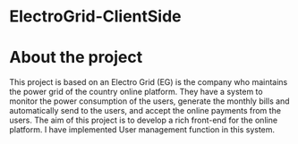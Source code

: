 # ElectroGrid-ClientSide

# About the project
This project is based on an Electro Grid (EG) is the company who maintains the power grid of the country online platform. They have a system to monitor the power consumption of the users, generate the monthly bills and automatically send to the users, and accept the online payments from the users. The aim of this project is to develop a rich front-end for the online platform. I have implemented User management function in this system.
